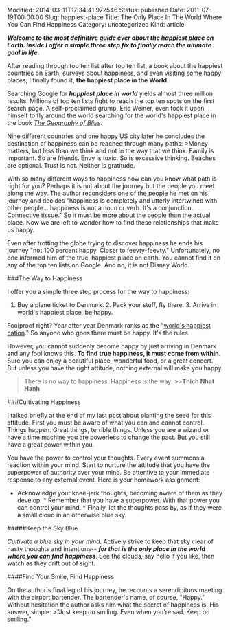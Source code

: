 Modified: 2014-03-11T17:34:41.972546
Status: published
Date: 2011-07-19T00:00:00
Slug: happiest-place
Title: The Only Place In The World Where You Can Find Happiness
Category: uncategorized
Kind: article

***Welcome to the most definitive guide ever about the happiest place on Earth. Inside I offer a simple three step fix to finally reach the ultimate goal in life.***

After reading through top ten list after top ten list, a book about the happiest countries on Earth, surveys about happiness, and even visiting some happy places, I finally found it, <strong>the happiest place in the World</strong>.

Searching Google for ***happiest place in world*** yields almost three million results. Millions of top ten lists fight to reach the top ten spots on the first search page. A self-proclaimed grump, Eric Weiner, even took it upon himself to fly around the world searching for the world's happiest place in the book *[The Geography of Bliss](http://www.amazon.com/gp/product/044669889X/ref=as*li*qf*sp*asin*tl?ie=UTF8&tag=smijoe-20&linkCode=as2&camp=217145&creative=399369&creativeASIN=044669889X)</a>*.

Nine different countries and one happy US city later he concludes the destination of happiness can be reached through many paths: >Money matters, but less than we think and not in the way that we think. Family is important. So are friends. Envy is toxic. So is excessive thinking. Beaches are optional. Trust is not. Neither is gratitude.

With so many different ways to happiness how can you know what path is right for you? Perhaps it is not about the journey but the people you meet along the way. The author reconsiders one of the people he met on his journey and decides "happiness is completely and utterly intertwined with other people... happiness is not a noun or verb. It's a conjunction. Connective tissue." So it must be more about the people than the actual place. Now we are left to wonder how to find these relationships that make us happy.

Even after trotting the globe trying to discover happiness he ends his journey "not 100 percent happy. Closer to feevty-feevty." Unfortunately, no one informed him of the true, happiest place on earth. You cannot find it on any of the top ten lists on Google. And no, it is not Disney World.

###The Way to Happiness

I offer you a simple three step process for the way to happiness:

1.	Buy a plane ticket to Denmark. 2.	Pack your stuff, fly there. 3.  Arrive in world's happiest place, be happy.

Foolproof right? Year after year Denmark ranks as the "[world's happiest nation](http://news.bbc.co.uk/2/hi/7487143.stm)." So anyone who goes there must be happy. It's the rules.

However, you cannot suddenly become happy by just arriving in Denmark and any fool knows this. **To find true happiness, it must come from within**. Sure you can enjoy a beautiful place, wonderful food, or a great concert. But unless you have the right attitude, nothing external will make you happy.

>There is no way to happiness. Happiness is the way. >>**Thich Nhat Hanh**

###Cultivating Happiness

I talked briefly at the end of my last post about planting the seed for this attitude. First you must be aware of what you can and cannot control. Things happen. Great things, terrible things. Unless you are a wizard or have a time machine you are powerless to change the past. But you still have a great power within you.

You have the power to control your thoughts. Every event summons a reaction within your mind. Start to nurture the attitude that you have the superpower of authority over your mind. Be attentive to your immediate response to any external event. Here is your homework assignment:

*	Acknowledge your knee-jerk thoughts, becoming aware of them as they develop. *	Remember that you have a superpower. With that power you can control your mind. *	Finally, let the thoughts pass by, as if they were a small cloud in an otherwise blue sky.

#####Keep the Sky Blue

*Cultivate a blue sky in your mind*. Actively strive to keep that sky clear of nasty thoughts and intentions-- ***for that is the only place in the world where you can find happiness***. See the clouds, say hello if you like, then watch as they drift out of sight.

####Find Your Smile, Find Happiness

On the author's final leg of his journey, he recounts a serendipitous meeting with the airport bartender. The bartender's name, of course, "Happy." Without hesitation the author asks him what the secret of happiness is. His answer, simple: >"Just keep on smiling. Even when you're sad. Keep on smiling."